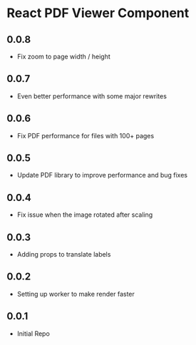 # React PDF Viewer Component

## 0.0.8

- Fix zoom to page width / height

## 0.0.7

- Even better performance with some major rewrites

## 0.0.6

- Fix PDF performance for files with 100+ pages


## 0.0.5

- Update PDF library to improve performance and bug fixes 

## 0.0.4

- Fix issue when the image rotated after scaling

## 0.0.3

- Adding props to translate labels

## 0.0.2

- Setting up worker to make render faster

## 0.0.1

- Initial Repo
